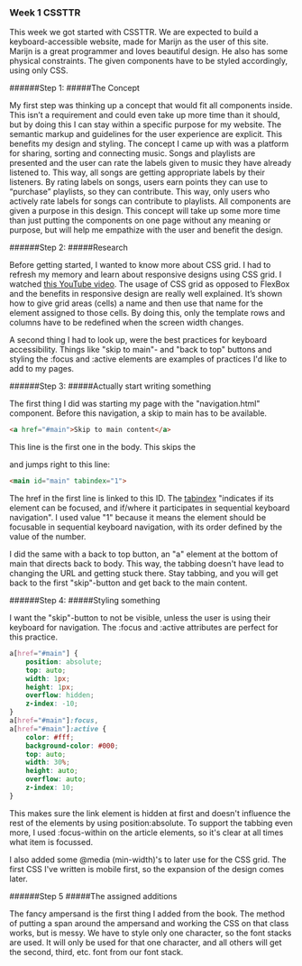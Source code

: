 ### Week 1 CSSTTR

This week we got started with CSSTTR. We are expected to build a keyboard-accessible website, made for Marijn as the user of this site. Marijn is a great programmer and loves beautiful design. He also has some physical constraints. The given components have to be styled accordingly, using only CSS. 

######Step 1: 
#####The Concept

My first step was thinking up a concept that would fit all components inside. This isn’t a requirement and could even take up more time than it should, but by doing this I can stay within a specific purpose for my website. The semantic markup and guidelines for the user experience are explicit. This benefits my design and styling. The concept I came up with was a platform for sharing, sorting and connecting music. Songs and playlists are presented and the user can rate the labels given to music they have already listened to. This way, all songs are getting appropriate labels by their listeners. By rating labels on songs, users earn points they can use to “purchase” playlists, so they can contribute. This way, only users who actively rate labels for songs can contribute to playlists. All components are given a purpose in this design. This concept will take up some more time than just putting the components on one page without any meaning or purpose, but will help me empathize with the user and benefit the design. 

######Step 2: 
#####Research

Before getting started, I wanted to know more about CSS grid. I had to refresh my memory and learn about responsive designs using CSS grid. I watched [this YouTube video](https://youtu.be/7kVeCqQCxlk?t=18m1s). The usage of CSS grid as opposed to FlexBox and the benefits in responsive design are really well explained. It’s shown how to give grid areas (cells) a name and then use that name for the element assigned to those cells. By doing this, only the template rows and columns have to be redefined when the screen width changes. 

A second thing I had to look up, were the best practices for keyboard accessibility. Things like "skip to main"- and "back to top" buttons and styling the :focus and :active elements are examples of practices I'd like to add to my pages. 

######Step 3: 
#####Actually start writing something

The first thing I did was starting my page with the "navigation.html" component. Before this navigation, a skip to main has to be available. 
```html
<a href="#main">Skip to main content</a>
```
This line is the first one in the body. This skips the <nav> and jumps right to this line:
```html
<main id="main" tabindex="1">
```
The href in the first line is linked to this ID. The [tabindex](https://developer.mozilla.org/nl/docs/Web/HTML/Global_attributes/tabindex) "indicates if its element can be focused, and if/where it participates in sequential keyboard navigation". I used value "1" because it means the element should be focusable in sequential keyboard navigation, with its order defined by the value of the number.

I did the same with a back to top button, an "a" element at the bottom of main that directs back to body. This way, the tabbing doesn't have lead to changing the URL and getting stuck there. Stay tabbing, and you will get back to the first "skip"-button and get back to the main content. 

######Step 4:
#####Styling something

I want the "skip"-button to not be visible, unless the user is using their keyboard for navigation. The :focus and :active attributes are perfect for this practice. 
```CSS
a[href="#main"] {
    position: absolute;
    top: auto;
    width: 1px;
    height: 1px;
    overflow: hidden;
    z-index: -10;
}
a[href="#main"]:focus,
a[href="#main"]:active {
    color: #fff;
    background-color: #000;
    top: auto;
    width: 30%;
    height: auto;
    overflow: auto;
    z-index: 10;
}
```
This makes sure the link element is hidden at first and doesn't influence the rest of the elements by using position:absolute. To support the tabbing even more, I used :focus-within on the article elements, so it's clear at all times what item is focussed.

I also added some @media (min-width)'s to later use for the CSS grid. The first CSS I've written is mobile first, so the expansion of the design comes later. 

######Step 5
#####The assigned additions

The fancy ampersand is the first thing I added from the book. The method of putting a span around the ampersand and working the CSS on that class works, but is messy. We have to style only one character, so the font stacks are used. It will only be used for that one character, and all others will get the second, third, etc. font from our font stack. 


